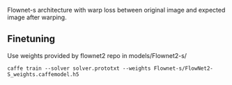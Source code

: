 Flownet-s architecture with warp loss between original image and expected image
after warping.

## Finetuning

Use weights provided by flownet2 repo in models/Flownet2-s/
    
    caffe train --solver solver.prototxt --weights Flownet-s/FlowNet2-S_weights.caffemodel.h5

